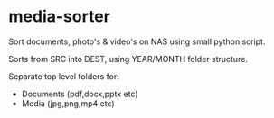 # media-sorter
Sort documents, photo's & video's on NAS using small python script.

Sorts from SRC into DEST, using YEAR/MONTH folder structure.

Separate top level folders for:
-  Documents (pdf,docx,pptx etc)
-  Media (jpg,png,mp4 etc)
